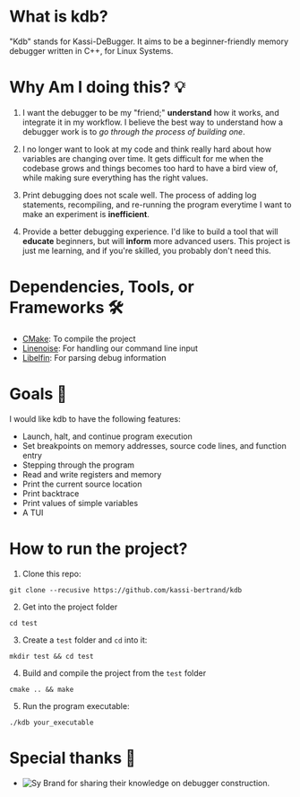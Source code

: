 # What is kdb?
"Kdb" stands for Kassi-DeBugger. It aims to be a beginner-friendly memory debugger written in C++, for Linux Systems.

# Why Am I doing this? 💡

1. I want the debugger to be my "friend;" **understand** how it works, and integrate it in my workflow. I believe the
best way to understand how a debugger work is to _go through the process of building one_.

2. I no longer want to look at my code and think really hard about how variables are changing over time. It gets
difficult for me when the codebase grows and things becomes too hard to have a bird view of, while making sure
everything has the right values.

3. Print debugging does not scale well. The process of adding log statements, recompiling, and re-running the program
everytime I want to make an experiment is **inefficient**.

4. Provide a better debugging experience. I'd like to build a tool that will **educate** beginners, but will **inform**
more advanced users. This project is just me learning, and if you're skilled, you probably don't need this.

# Dependencies, Tools, or Frameworks 🛠️

- [CMake](https://cmake.org/): To compile the project
- [Linenoise](https://github.com/antirez/linenoise): For handling our command line input
- [Libelfin](https://github.com/TartanLlama/libelfin/tree/fbreg): For parsing debug information

# Goals 🎯

I would like kdb to have the following features:

- Launch, halt, and continue program execution
- Set breakpoints on memory addresses, source code lines, and function entry
- Stepping through the program
- Read and write registers and memory
- Print the current source location
- Print backtrace
- Print values of simple variables
- A TUI

# How to run the project?

1. Clone this repo:
```shell
git clone --recusive https://github.com/kassi-bertrand/kdb
```
2. Get into the project folder
```shell
cd test
```
3. Create a `test` folder and `cd` into it:
```shell
mkdir test && cd test
```
4. Build and compile the project from the `test` folder
```shell
cmake .. && make
```
5. Run the program executable:
```shell
./kdb your_executable
```

# Special thanks 🤝

- ![Sy Brand](https://github.com/TartanLlama) for sharing their knowledge on debugger construction.
